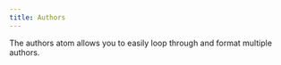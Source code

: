 ```yaml
---
title: Authors
---
```

The authors atom allows you to easily loop through and format multiple authors.


